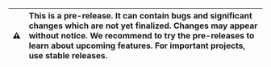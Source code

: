 | ⚠️  | This is a pre-release. It can contain bugs and significant changes which are not yet finalized. Changes may appear without notice. We recommend to try the pre-releases to learn about upcoming features. For important projects, use stable releases. |
|:---:|:---|

